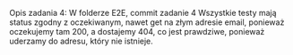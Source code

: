 Opis zadania 4:
W folderze E2E, commit zadanie 4
Wszystkie testy mają status zgodny z oczekiwanym, nawet get na złym adresie email, ponieważ oczekujemy tam 200, a dostajemy 404,
co jest prawdziwe, ponieważ uderzamy do adresu, który nie istnieje. 